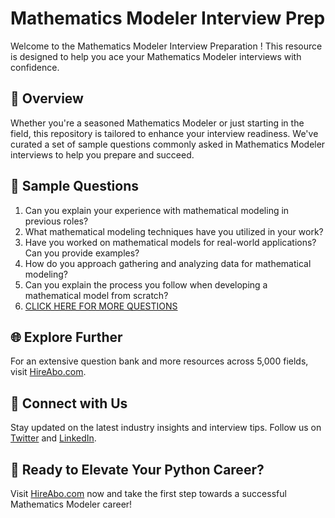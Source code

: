 # Mathematics Modeler Interview Prep

Welcome to the Mathematics Modeler Interview Preparation ! This resource is designed to help you ace your Mathematics Modeler interviews with confidence.

## 🚀 Overview

Whether you're a seasoned Mathematics Modeler or just starting in the field, this repository is tailored to enhance your interview readiness. We've curated a set of sample questions commonly asked in Mathematics Modeler interviews to help you prepare and succeed.

## 📝 Sample Questions

1. Can you explain your experience with mathematical modeling in previous roles?
2. What mathematical modeling techniques have you utilized in your work?
3. Have you worked on mathematical models for real-world applications? Can you provide examples?
4. How do you approach gathering and analyzing data for mathematical modeling?
5. Can you explain the process you follow when developing a mathematical model from scratch?
6. [CLICK HERE FOR MORE QUESTIONS](https://hireabo.com/job/19_0_29/Mathematics%20Modeler)

## 🌐 Explore Further

For an extensive question bank and more resources across 5,000 fields, visit [HireAbo.com](https://www.hireabo.com).

## 📱 Connect with Us

Stay updated on the latest industry insights and interview tips. Follow us on [Twitter](https://twitter.com/hireabo) and [LinkedIn](https://www.linkedin.com/in/hire-abo-3609972a8/).

## 🚀 Ready to Elevate Your Python Career?

Visit [HireAbo.com](https://www.hireabo.com) now and take the first step towards a successful Mathematics Modeler career!